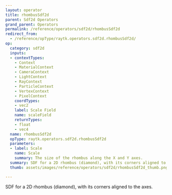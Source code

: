 ```yaml
---
layout: operator
title: rhombusSdf2d
parent: Sdf2d Operators
grand_parent: Operators
permalink: /reference/operators/sdf2d/rhombusSdf2d
redirect_from:
  - /reference/opType/raytk.operators.sdf2d.rhombusSdf2d/
op:
  category: sdf2d
  inputs:
  - contextTypes:
    - Context
    - MaterialContext
    - CameraContext
    - LightContext
    - RayContext
    - ParticleContext
    - VertexContext
    - PixelContext
    coordTypes:
    - vec2
    label: Scale Field
    name: scaleField
    returnTypes:
    - float
    - vec4
  name: rhombusSdf2d
  opType: raytk.operators.sdf2d.rhombusSdf2d
  parameters:
  - label: Scale
    name: Scale
    summary: The size of the rhombus along the X and Y axes.
  summary: SDF for a 2D rhombus (diamond), with its corners aligned to the axes.
  thumb: assets/images/reference/operators/sdf2d/rhombusSdf2d_thumb.png

---
```



SDF for a 2D rhombus (diamond), with its corners aligned to the axes.
